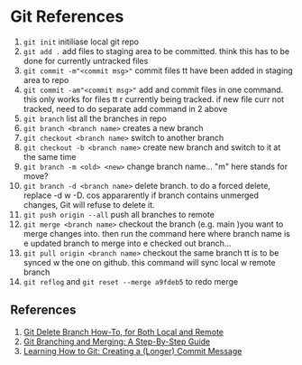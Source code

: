 # Git References

1. `git init` initiliase local git repo
2. `git add .` add files to staging area to be committed. think this has to be done for currently untracked files
3. `git commit -m"<commit msg>"` commit files tt have been added in staging area to repo
4. `git commit -am"<commit msg>"` add and commit files in one command. this only works for files tt r currently being tracked. if new file curr not tracked, need to do separate add command in 2 above
5. `git branch` list all the branches in repo
6. `git branch <branch name>` creates a new branch
7. `git checkout <branch name>` switch to another branch
8. `git checkout -b <branch name>` create new branch and switch to it at the same time
9. `git branch -m <old> <new>` change branch name... "m" here stands for move?
10. `git branch -d <branch name>` delete branch. to do a forced delete, replace -d w -D. cos appararently if branch contains unmerged changes, Git will refuse to delete it.
11. `git push origin --all` push all branches to remote
12. `git merge <branch name>` checkout the branch (e.g. main )you want to merge changes into. then run the command here where branch name is e updated branch to merge into e checked out branch...
13. `git pull origin <branch name>` checkout the same branch tt is to be synced w the one on github. this command will sync local w remote branch
14. `git reflog` and `git reset --merge a9fdeb5` to redo merge

## References

1. [Git Delete Branch How-To, for Both Local and Remote](https://www.cloudbees.com/blog/git-delete-branch-how-to-for-both-local-and-remote)
2. [Git Branching and Merging: A Step-By-Step Guide](https://www.varonis.com/blog/git-branching)
3. [Learning How to Git: Creating a (Longer) Commit Message](https://haydar-ai.medium.com/learning-how-to-git-creating-a-longer-commit-message-16ca32746c3a)
